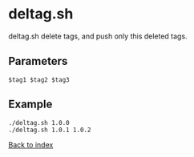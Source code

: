 deltag.sh
=========

deltag.sh delete tags, and push only this deleted tags.

Parameters
----------
```
$tag1 $tag2 $tag3
```

Example
-------
```
./deltag.sh 1.0.0
./deltag.sh 1.0.1 1.0.2
```

[Back to index](../README.md)
